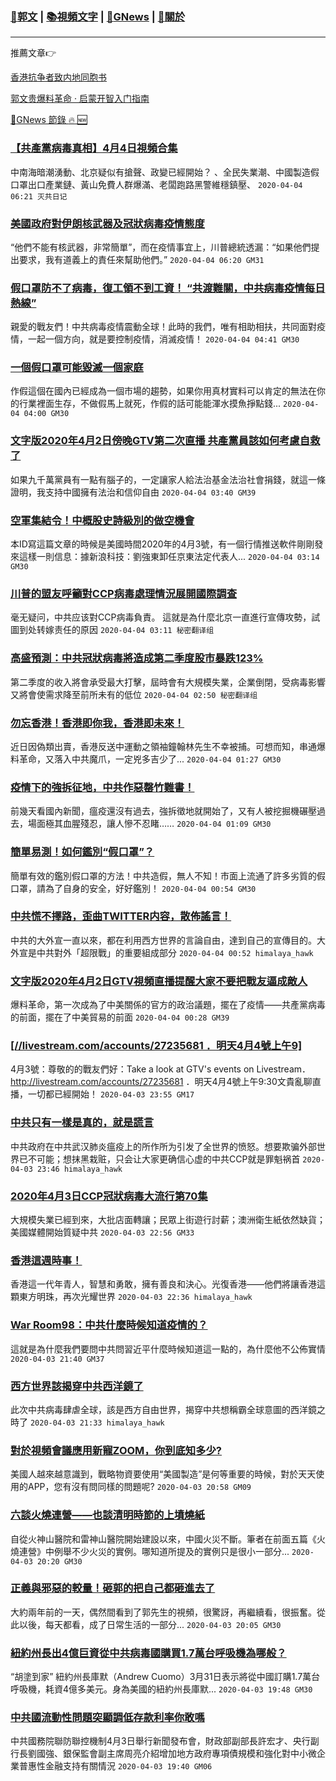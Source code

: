 ###  [:eagle:郭文](https://github.com/ourhimalayas/txt) | [:books:視頻文字](https://github.com/ourhimalayas/txt/blob/master/content/README.md) | [:newspaper:GNews](https://github.com/ourhimalayas/txt/blob/master/content/gnews/README.md) | [:pray:關於](https://github.com/ourhimalayas/home/tree/master/about)
---

推薦文章:point_right:

[香港抗争者致内地同胞书](https://github.com/ourhimalayas/news/blob/master/2019/08/a_letter_from_the_hong_kong_people.md)

[郭文贵爆料革命 · 启蒙开智入门指南](https://github.com/ourhimalayas/txt/issues/1)

[:newspaper:GNews 節錄 :fire: :new:](https://github.com/ourhimalayas/txt/blob/master/content/gnews/README.md) 



### [【共產黨病毒真相】4月4日視頻合集](/content/gnews/1/README.md)

中南海暗潮湧動、北京疑似有搶聲、政變已經開始？ 、全民失業潮、中國製造假口罩出口產業鏈、黃山免費人群爆滿、老闆跑路黑警維穩鎮壓、  `2020-04-04 06:21 灭共日记`

### [美國政府對伊朗核武器及冠狀病毒疫情態度](/content/gnews/2/README.md)

“他們不能有核武器，非常簡單”，而在疫情事宜上，川普總統透漏：“如果他們提出要求，我有道義上的責任來幫助他們。”  `2020-04-04 06:20 GM31`

### [假口罩防不了病毒，復工領不到工資！ “共渡難關，中共病毒疫情每日熱線”](/content/gnews/3/README.md)

親愛的戰友們！中共病毒疫情震動全球！此時的我們，唯有相助相扶，共同面對疫情，一起一個方向，就是要控制疫情，消滅疫情！  `2020-04-04 04:41 GM30`

### [一個假口罩可能毀滅一個家庭](/content/gnews/4/README.md)

作假這個在國內已經成為一個市場的趨勢，如果你用真材實料可以肯定的無法在你的行業裡面生存，不做假馬上就死，作假的話可能能渾水摸魚掙點錢...  `2020-04-04 04:00 GM30`

### [文字版2020年4月2日傍晚GTV第二次直播 共產黨員該如何考慮自救了](/content/gnews/5/README.md)

如果九千萬黨員有一點有腦子的，一定讓家人給法治基金法治社會捐錢，就這一條證明，我支持中國擁有法治和信仰自由  `2020-04-04 03:40 GM39`

### [空軍集結令！中概股史詩級別的做空機會](/content/gnews/6/README.md)

本ID寫這篇文章的時候是美國時間2020年的4月3號，有一個行情推送軟件剛剛發來這樣一則信息：據新浪科技：劉強東卸任京東法定代表人...  `2020-04-04 03:14 GM30`

### [川普的盟友呼籲對CCP病毒處理情況展開國際調查](/content/gnews/7/README.md)

毫无疑问，中共应该對CCP病毒負責。 這就是為什麼北京一直進行宣傳攻勢，試圖到处转嫁责任的原因  `2020-04-04 03:11 秘密翻译组`

### [高盛預測：中共冠狀病毒將造成第二季度股市暴跌123%](/content/gnews/8/README.md)

第二季度的收入將會承受最大打擊，屆時會有大規模失業，企業倒閉，受病毒影響又將會使需求降至前所未有的低位  `2020-04-04 02:50 秘密翻译组`

### [勿忘香港！香港即你我，香港即未來！](/content/gnews/9/README.md)

近日因偽類出賣，香港反送中運動之領袖鐘翰林先生不幸被捕。可想而知，串通爆料革命，又落入中共魔爪，一定兇多吉少了...  `2020-04-04 01:27 GM30`

### [疫情下的強拆征地，中共作惡罄竹難書！](/content/gnews/10/README.md)

前幾天看國內新聞，瘟疫還沒有過去，強拆徵地就開始了，又有人被挖掘機碾壓過去，場面極其血腥殘忍，讓人慘不忍睹……  `2020-04-04 01:09 GM30`

### [簡單易測！如何鑑別“假口罩”？](/content/gnews/11/README.md)

簡單有效的鑑別假口罩的方法！中共造假，無人不知！市面上流通了許多劣質的假口罩，請為了自身的安全，好好鑑別！  `2020-04-04 00:54 GM30`

### [中共慌不擇路，歪曲TWITTER内容，散佈謠言！](/content/gnews/12/README.md)

中共的大外宣一直以來，都在利用西方世界的言論自由，達到自己的宣傳目的。大外宣是中共對外「超限戰」的重要組成部分  `2020-04-04 00:52 himalaya_hawk`

### [文字版2020年4月2日GTV視頻直播提醒大家不要把戰友逼成敵人](/content/gnews/13/README.md)

爆料革命，第一次成為了中美關係的官方的政治議題，擺在了疫情——共產黨病毒的前面，擺在了中美貿易的前面  `2020-04-04 00:28 GM39`

### [[//livestream.com/accounts/27235681 ．明天4月4號上午9]](/content/gnews/14/README.md)

4月3號：尊敬的的戰友們好：Take a look at GTV&#039;s events on Livestream．
http://livestream.com/accounts/27235681 ．明天4月4號上午9:30文貴亂聊直播，一切都已經開始！  `2020-04-03 23:55 GM17`

### [中共只有一樣是真的，就是謊言](/content/gnews/15/README.md)

中共政府在中共武汉肺炎瘟疫上的所作所为引发了全世界的愤怒。想要欺骗外部世界已不可能；想抹黑栽赃，只会让大家更确信心虚的中共CCP就是罪魁祸首  `2020-04-03 23:46 himalaya_hawk`

### [2020年4月3日CCP冠狀病毒大流行第70集](/content/gnews/16/README.md)

大規模失業已經到來，大批店面轉讓；民眾上街遊行討薪；澳洲衛生紙依然缺貨；美國媒體開始質疑中共  `2020-04-03 22:56 GM33`

### [香港這週時事！](/content/gnews/17/README.md)

香港這一代年青人，智慧和勇敢，擁有善良和決心。光復香港——他們將讓香港這顆東方明珠，再次光耀世界  `2020-04-03 22:36 himalaya_hawk`

### [War Room98：中共什麼時候知道疫情的？](/content/gnews/18/README.md)

這就是為什麼我們要問中共問習近平什麼時候知道這一點的，為什麼他不公佈實情  `2020-04-03 21:40 GM37`

### [西方世界該揭穿中共西洋鏡了](/content/gnews/19/README.md)

此次中共病毒肆虐全球，該是西方自由世界，揭穿中共想稱霸全球意圖的西洋鏡之時了  `2020-04-03 21:33 himalaya_hawk`

### [對於視頻會議應用新寵ZOOM，你到底知多少?](/content/gnews/20/README.md)

美國人越來越意識到，戰略物資要使用“美國製造”是何等重要的時候，對於天天使用的APP，您有沒有問同樣的問題呢?  `2020-04-03 20:58 GM09`

### [六談火燒連營——也談清明時節的上墳燒紙](/content/gnews/21/README.md)

自從火神山醫院和雷神山醫院開始建設以來，中國火災不斷。筆者在前面五篇《火燒連營》中例舉不少火災的實例。哪知道所提及的實例只是很小一部分...  `2020-04-03 20:20 GM30`

### [正義與邪惡的較量！砸郭的把自己都砸進去了](/content/gnews/22/README.md)

大約兩年前的一天，偶然間看到了郭先生的視頻，很驚訝，再繼續看，很振奮。從此以後，每天都看，成了日常生活的一部分...  `2020-04-03 20:05 GM30`

### [紐約州長出4億巨資從中共病毒國購買1.7萬台呼吸機為哪般？](/content/gnews/23/README.md)

“胡塗到家” 紐約州長庫默（Andrew Cuomo）3月31日表示將從中國訂購1.7萬台呼吸機，耗資4億多美元。身為美國的紐約州長庫默...  `2020-04-03 19:48 GM30`

### [中共國流動性問題突顯調低存款利率你敢嗎](/content/gnews/24/README.md)

中共國務院聯防聯控機制4月3日舉行新聞發布會，財政部副部長許宏才、央行副行長劉國強、銀保監會副主席周亮介紹增加地方政府專項債規模和強化對中小微企業普惠性金融支持有關情況  `2020-04-03 19:40 GM06`

